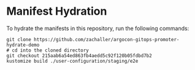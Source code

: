 # Manifest Hydration

To hydrate the manifests in this repository, run the following commands:

```shell
git clone https://github.com/zachaller/argocon-gitops-promoter-hydrate-demo
# cd into the cloned directory
git checkout 215aab6a54ed863fb4aedd5c92f120b05fdbd7b2
kustomize build ./user-configuration/staging/e2e
```
